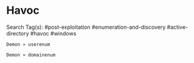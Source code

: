 # Havoc

Search Tag(s): #post-exploitation #enumeration-and-discovery #active-directory #havoc #windows

```
Demon » userenum

Demon » domainenum
```